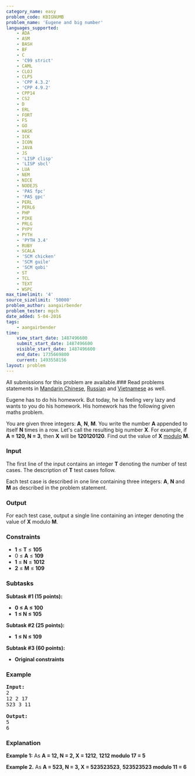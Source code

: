 ```yaml
---
category_name: easy
problem_code: KBIGNUMB
problem_name: 'Eugene and big number'
languages_supported:
    - ADA
    - ASM
    - BASH
    - BF
    - C
    - 'C99 strict'
    - CAML
    - CLOJ
    - CLPS
    - 'CPP 4.3.2'
    - 'CPP 4.9.2'
    - CPP14
    - CS2
    - D
    - ERL
    - FORT
    - FS
    - GO
    - HASK
    - ICK
    - ICON
    - JAVA
    - JS
    - 'LISP clisp'
    - 'LISP sbcl'
    - LUA
    - NEM
    - NICE
    - NODEJS
    - 'PAS fpc'
    - 'PAS gpc'
    - PERL
    - PERL6
    - PHP
    - PIKE
    - PRLG
    - PYPY
    - PYTH
    - 'PYTH 3.4'
    - RUBY
    - SCALA
    - 'SCM chicken'
    - 'SCM guile'
    - 'SCM qobi'
    - ST
    - TCL
    - TEXT
    - WSPC
max_timelimit: '4'
source_sizelimit: '50000'
problem_author: aangairbender
problem_tester: mgch
date_added: 5-04-2016
tags:
    - aangairbender
time:
    view_start_date: 1487496600
    submit_start_date: 1487496600
    visible_start_date: 1487496600
    end_date: 1735669800
    current: 1493558156
layout: problem
---
```

All submissions for this problem are available.###  Read problems statements in [Mandarin Chinese](http://www.codechef.com/download/translated/FEB17/mandarin/KBIGNUMB.pdf), [Russian](http://www.codechef.com/download/translated/FEB17/russian/KBIGNUMB.pdf) and [Vietnamese](http://www.codechef.com/download/translated/FEB17/vietnamese/KBIGNUMB.pdf) as well.

Eugene has to do his homework. But today, he is feeling very lazy and wants to you do his homework. His homework has the following given maths problem.

You are given three integers: **A**, **N**, **M**. You write the number **A** appended to itself **N** times in a row. Let's call the resulting big number **X**. For example, if **A = 120, N = 3**, then **X** will be **120120120**. Find out the value of **X** [modulo](https://en.wikipedia.org/wiki/Modulo_operation) **M**.

### Input

The first line of the input contains an integer **T** denoting the number of test cases. The description of **T** test cases follow.

Each test case is described in one line containing three integers: **A**, **N** and **M** as described in the problem statement.

### Output

For each test case, output a single line containing an integer denoting the value of **X** modulo **M**.

### Constraints

- **1** ≤ **T** ≤ **105**
- 0 ≤ **A** ≤ **109**
- **1** ≤ **N** ≤ **1012**
- **2** ≤ **M** ≤ **109**

### Subtasks

**Subtask #1 (15 points):**

- **0 ≤ A ≤ 100**
- **1 ≤ N ≤ 105**

**Subtask #2 (25 points):**

- **1 ≤ N ≤ 109**

**Subtask #3 (60 points):**

- **Original constraints**

### Example

<pre><b>Input:</b>
2
12 2 17
523 3 11

<b>Output:</b>
5
6
</pre>
### Explanation

**Example 1:** As **A = 12, N = 2, X = 1212**, **1212 modulo 17 = 5**

**Example 2.** As **A = 523, N = 3, X = 523523523**, **523523523 modulo 11 = 6**
